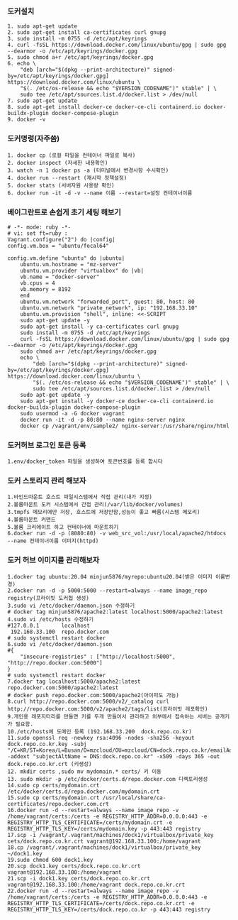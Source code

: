 ### 도커설치
	1. sudo apt-get update
    2. sudo apt-get install ca-certificates curl gnupg
    3. sudo install -m 0755 -d /etc/apt/keyrings
    4. curl -fsSL https://download.docker.com/linux/ubuntu/gpg | sudo gpg --dearmor -o /etc/apt/keyrings/docker.gpg
    5. sudo chmod a+r /etc/apt/keyrings/docker.gpg
    6. echo \
        "deb [arch="$(dpkg --print-architecture)" signed-by=/etc/apt/keyrings/docker.gpg] https://download.docker.com/linux/ubuntu \
        "$(. /etc/os-release && echo "$VERSION_CODENAME")" stable" | \
        sudo tee /etc/apt/sources.list.d/docker.list > /dev/null     
    7. sudo apt-get update     
    8. sudo apt-get install docker-ce docker-ce-cli containerd.io docker-buildx-plugin docker-compose-plugin
    9. docker -v

### 도커명령(자주씀)

    1. docker cp (로컬 파일을 컨테이너 파일로 복사)
    2. docker inspect (자세한 내용확인)
    3. watch -n 1 docker ps -a (터미널에서 변경사항 수시확인)
    4. docker run --restart (재시작 정책설정)
    5. docker stats (서버자원 사용량 확인)
    6. docker run -it -d -v --name 이름 --restart=설정 컨테이너이름  

### 베이그란트로 손쉽게 초기 세팅 해보기

    # -*- mode: ruby -*-
    # vi: set ft=ruby :
    Vagrant.configure("2") do |config|
    config.vm.box = "ubuntu/focal64"

    config.vm.define "ubuntu" do |ubuntu|
        ubuntu.vm.hostname = "mz-server"
        ubuntu.vm.provider "virtualbox" do |vb|
        vb.name = "docker-server"
        vb.cpus = 4
        vb.memory = 8192
        end
        ubuntu.vm.network "forwarded_port", guest: 80, host: 80
        ubuntu.vm.network "private_network", ip: "192.168.33.10"
        ubuntu.vm.provision "shell", inline: <<-SCRIPT
        sudo apt-get update -y
        sudo apt-get install -y ca-certificates curl gnupg
        sudo install -m 0755 -d /etc/apt/keyrings
        curl -fsSL https://download.docker.com/linux/ubuntu/gpg | sudo gpg --dearmor -o /etc/apt/keyrings/docker.gpg
        sudo chmod a+r /etc/apt/keyrings/docker.gpg
        echo \
            "deb [arch="$(dpkg --print-architecture)" signed-by=/etc/apt/keyrings/docker.gpg] https://download.docker.com/linux/ubuntu \
            "$(. /etc/os-release && echo "$VERSION_CODENAME")" stable" | \
            sudo tee /etc/apt/sources.list.d/docker.list > /dev/null
        sudo apt-get update -y
        sudo apt-get install -y docker-ce docker-ce-cli containerd.io docker-buildx-plugin docker-compose-plugin
        sudo usermod -a -G docker vagrant
        docker run -it -d -p 80:80 --name nginx-server nginx
        docker cp /vagrant/env/sample2/ nginx-server:/usr/share/nginx/html

### 도커허브 로그인 토큰 등록
    1.env/docker_token 파일을 생성하여 토큰번호를 등록 합시다       

### 도커 스토리지 관리 해보자
    1.바인드마운트 호스트 파일시스템에서 직접 관리(내가 지정)
    2.볼륨마운트 도커 시스템에서 간접 관리(/var/lib/docker/volumes)
    3.tmpfs 메모리에만 저장, 호스트에 저장안함,성능이 좋고 빠름(시스템 메모리)
    4.볼륨마운트 커맨드
    5.볼륨 크리에이트 하고 컨테이너에 마운트하기
    6.docker run -d -p (8080:80) -v web_src_vol:/usr/local/apache2/htdocs --name 컨테이너이름 이미지(httpd)

### 도커 허브 이미지를 관리해보자
    1.docker tag ubuntu:20.04 minjun5876/myrepo:ubuntu20.04(받은 이미지 이름변경)
    2.docker run -d -p 5000:5000 --restart=always --name image_repo registry(프라이빗 도커헙 생성)
    3.sudo vi /etc/docker/daemon.json 수정하기
    # docker tag minjun5876/apache2:latest localhost:5000/apache2:latest
    4.sudo vi /etc/hosts 수정하기
    #127.0.0.1       localhost
     192.168.33.100  repo.docker.com
    # sudo systemctl restart docker
    6.sudo vi /etc/docker/daemon.json
    #{
        "insecure-registries" : ["http://localhost:5000", "http://repo.docker.com:5000"]     
    }
    # sudo systemctl restart docker
    7.docker tag localhost:5000/apache2:latest repo.docker.com:5000/apache2:latest
    # docker push repo.docker.com:5000/apache2(아이피도 가능)
    8.curl http://repo.docker.com:5000/v2/_catalog curl http://repo.docker.com:5000/v2/apache2/tags/list(프라이빗 레포확인)
    9.개인용 레포지터리를 만들면 키를 두개 만들어서 관리하고 외부에서 접속하는 서버는 공개키가 필요함.
    10./etc/hosts에 도메인 등록 (192.168.33.200  dock.repo.co.kr)
    11.sudo openssl req -newkey rsa:4096 -nodes -sha256 -keyout dock.repo.co.kr.key -subj "/C=KR/ST=Korea/L=Busan/O=mzcloud/OU=mzcloud/CN=dock.repo.co.kr/emailAddress=mj@mz.co.kr" -addext "subjectAltName = DNS:dock.repo.co.kr" -x509 -days 365 -out dock.repo.co.kr.crt (키생성)
    12. mkdir certs ,sudo mv mydomain.* certs/ 키 이동
    13. sudo mkdir -p /etc/docker/certs.d/repo.docker.com 디렉토리생성
    14.sudo cp certs/mydomain.crt /etc/docker/certs.d/repo.docker.com/mydomain.crt
    15.sudo cp certs/mydomain.crt /usr/local/share/ca-certificates/repo.docker.com.crt
    16.docker run -d --restart=always --name image_repo -v /home/vagrant/certs:/certs -e REGISTRY_HTTP_ADDR=0.0.0.0:443 -e REGISTRY_HTTP_TLS_CERTIFICATE=/certs/mydomain.crt -e REGISTRY_HTTP_TLS_KEY=/certs/mydomain.key -p 443:443 registry
    17.scp -i /vagrant/.vagrant/machines/dock1/virtualbox/private_key cets/dock.repo.co.kr.crt vagrant@192.168.33.100:/home/vagrant
    18.cp /vagrant/.vagrant/machines/dock1/virtualbox/private_key ~/dock1.key
    19.sudo chmod 600 dock1.key
    20.scp dock1.key certs/dock.repo.co.kr.crt vagrant@192.168.33.100:/home/vagrant
    21.scp -i dock1.key certs/dock.repo.co.kr.crt  vagrant@192.168.33.100:/home/vagrant dock.repo.co.kr.crt
    22.docker run -d --restart=always --name image_repo -v /home/vagrant/certs:/certs -e REGISTRY_HTTP_ADDR=0.0.0.0:443 -e REGISTRY_HTTP_TLS_CERTIFICATE=/certs/dock.repo.co.kr.crt -e REGISTRY_HTTP_TLS_KEY=/certs/dock.repo.co.kr -p 443:443 registry